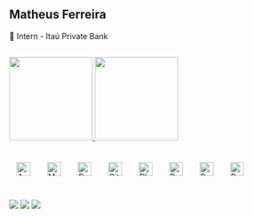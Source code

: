 ## Matheus Ferreira
🔭 Intern - Itaú Private Bank

  ##
  <div> 
    <a href="https://beacons.ai/matheusferreirads">
    <img height= "150em" src="https://github-readme-stats.vercel.app/api?username=matheusferreirads&show_icons=true&theme=dracula&include_all_commits=true&count_private=true"/>
    <img height= "150em" src="https://github-readme-stats.vercel.app/api/top-langs/?username=matheusferreirads&layout=compact&langs_count=16&theme=dracula"/>
  
      
  ###
 
  
</div align="left"> 
<a href="https://aws.amazon.com/" target="_blank"><img style="margin: 13px" src="https://profilinator.rishav.dev/skills-assets/amazonwebservices-original-wordmark.svg" alt="AWS" height="25" /></a>  
<a href="https://www.mysql.com/" target="_blank"><img style="margin: 13px" src="https://profilinator.rishav.dev/skills-assets/mysql-original-wordmark.svg" alt="MySQL" height="25" /></a>  
<a href="https://www.python.org/" target="_blank"><img style="margin: 13px" src="https://profilinator.rishav.dev/skills-assets/python-original.svg" alt="Python" height="25" /></a>  
<a href="https://github.com/" target="_blank"><img style="margin: 13px" src="https://profilinator.rishav.dev/skills-assets/git-scm-icon.svg" alt="Git" height="25" /></a>  
<a href="https://www.adobe.com/in/products/photoshop.html" target="_blank"><img style="margin: 13px" src="https://profilinator.rishav.dev/skills-assets/photoshop-plain.svg" alt="Photoshop" height="25" /></a>  
<a href="https://www.adobe.com/in/products/premiere.html" target="_blank"><img style="margin: 13px" src="https://profilinator.rishav.dev/skills-assets/adobepremierepro.png" alt="Premiere Pro" height="25" /></a>  
<a href="https://www.r-project.org/" target="_blank"><img style="margin: 13px" src="https://profilinator.rishav.dev/skills-assets/r.svg" alt="R" height="25" /></a>  
<a href="https://powerbi.microsoft.com/en-us/" target="_blank"><img style="margin: 13px" src="https://profilinator.rishav.dev/skills-assets/powerbi.png" alt="Power Bi" height="25" /></a>  
</div>   

  ##
 
<div> 
  <a href="https://github.com/matheusferreirads">
  <a href="https://instagram.com/ferreira.maath27" target="_blank"><img src="https://img.shields.io/badge/-Instagram-%23E4405F?style=for-the-badge&logo=instagram&logoColor=white" target="_blank"></a>
  <a href = "mailto:matheusferreirads@outlook.com.br"><img src="https://img.shields.io/badge/Microsoft_Outlook-0078D4?style=for-the-badge&logo=microsoft-outlook&logoColor=white" target="_blank"></a>
  <a href="https://www.linkedin.com/in/matheus-ferreira-dos-santos-3955111b8/" target="_blank"><img src="https://img.shields.io/badge/-LinkedIn-%230077B5?style=for-the-badge&logo=linkedin&logoColor=white" target="_blank"></a> 
  
</div>
  



